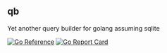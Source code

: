 qb
--

Yet another query builder for golang assuming sqlite

[![Go Reference](https://pkg.go.dev/badge/github.com/nrocco/qb.svg)](https://pkg.go.dev/github.com/nrocco/qb)
[![Go Report Card](https://goreportcard.com/badge/github.com/nrocco/qb)](https://goreportcard.com/report/github.com/nrocco/qb)
